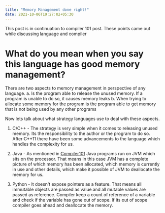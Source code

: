 ```yaml
---
title: "Memory Management done right!"
date: 2021-10-06T19:27:02+05:30
---
```


This post is in continuation to compiler 101 post. These points came out while discussing language and compiler 
# What do you mean when you say this language has good memory management?

There are two aspects to memory management in perspective of any language.
a. Is the program able to release the unused memory. If a program is unable to do so, it causes memory leaks
b. When trying to allocate some memory for the program is the program able to get memory that is not being used by any other programs

Now lets talk about what strategy languages use to deal with these aspects.

1. C/C++ - The strategy is very simple when it comes to releasing unused memory. Its the responsibility to the author or the program to do so.
After C++11 there have been some advancements to the language which handles the complexity for us.

2. Java - As mentioned in [Compiler101](https://saltperfect.github.io/posts/compiler101/) Java programs run on JVM which sits on the processor. That means in this case JVM has a complete picture of which memory has been allocated, which memory is currently in use and other details, which make it possible of JVM to deallocate the memory for us.

3. Python - It doesn't expose pointers as a feature. That means all immutable objects are passed as value and all mutable values are passed as reference. Compiler keep a count of reference of a variable and check if the variable has gone out of scope. If its out of scope compiler goes ahead and deallocate the memory.   


